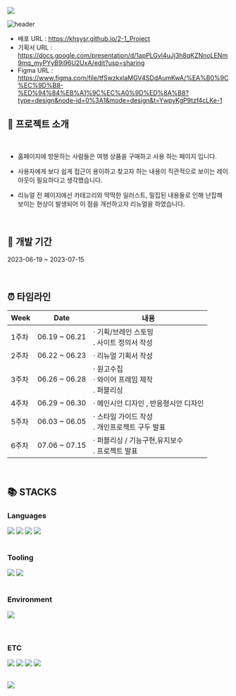 <a href="https://hits.seeyoufarm.com"><img src="https://hits.seeyoufarm.com/api/count/incr/badge.svg?url=https%3A%2F%2Fgithub.com%2Fkhsysr%2F3_TeamProject&count_bg=%23000000&title_bg=%2334C9EE&icon=reverbnation.svg&icon_color=%23E7E7E7&title=Github&edge_flat=false"/></a>

![header](https://capsule-render.vercel.app/api?type=waving&color=34C9EE&text=WEBSITE%20RENEWAL%20PROJECT%20&animation=twinkling&fontSize=20&fontAlignY=33&fontAlign=80&height=250&fontColor=d6ace6&desc=%20삼성%20여행사&descAlignY=55&descAlign=70&descSize=75&rotate=-6
)

- 배포 URL :  https://khsysr.github.io/2-1_Project
- 기획서 URL : https://docs.google.com/presentation/d/1apPLGvl4uJj3h8qKZNnoLENm9mq_myPYyB9i96U2UxA/edit?usp=sharing
- Figma URL : https://www.figma.com/file/tfSwzkxlaMGV4SDdAumKwA/%EA%B0%9C%EC%9D%B8-%ED%94%84%EB%A1%9C%EC%A0%9D%ED%8A%B8?type=design&node-id=0%3A1&mode=design&t=YwpyKgP9tzf4cLKe-1

## 🙋 프로젝트 소개

<br>

- 홈페이지에 방문하는 사람들은 여행 상품을 구매하고 사용 하는 페이지 입니다.

- 사용자에게 보다 쉽게 접근이 용이하고 찾고자 하는 내용이 직관적으로 보이는 레이아웃이 필요하다고 생각했습니다.

- 리뉴얼 전 페이지에선 카테고리와 딱딱한 일러스트, 밀집된 내용들로 인해 난잡해 보이는 현상이 발생되어 이 점을 개선하고자 리뉴얼을 하였습니다.

<br>

## 📆 개발 기간

2023-06-19 ~ 2023-07-15

<br>

## ⏰ 타임라인

| Week |   Date  | 내용 |
| ------ | -- |----------- |
| 1주차 |  06.19 ~ 06.21  |· 기획/브레인 스토밍<br>. 사이트 정의서 작성 |
| 2주차 |  06.22 ~ 06.23  |· 리뉴얼 기획서 작성 |
| 3주차 |  06.26 ~ 06.28  |· 원고수집 <br>· 와이어 프레임 제작 <br>. 퍼블리싱 |
| 4주차 |  06.29 ~ 06.30  |· 메인시안 디자인 , 반응형시안 디자인|
| 5주차 |  06.03 ~ 06.05  |· 스타일 가이드 작성 <br>. 개인프로젝트 구두 발표   |
| 6주차 |  07.06 ~ 07.15  |· 퍼블리싱 / 기능구현,유지보수 <br>. 프로젝트 발표|

<br>

## 📚 STACKS

<div>
<h3>Languages</h3>
<img src="https://img.shields.io/badge/-HTML5-E34F26?style=flat&logo=HTML5&logoColor=white"/>
<img src="https://img.shields.io/badge/-CSS3-1572B6?style=flat&logo=CSS3&logoColor=white"/>
<img src="https://img.shields.io/badge/-JavaScript-F7DF1E?style=flat&logo=JavaScript&logoColor=white"/>
<img src="https://img.shields.io/badge/-jQuery-0769AD?style=flat&logo=jQuery&logoColor=white"/>
</div>
<br>
<div>
<h3>Tooling</h3>
<img src="https://img.shields.io/badge/-GitHub-181717?style=flat&logo=GitHub&logoColor=white"/> 
<img src="https://img.shields.io/badge/-Git-F05032?style=flat&logo=Git&logoColor=white"/>
</div>
<br>
<div>
<h3>Environment</h3>
<img src="https://img.shields.io/badge/-Windows10-0078D6?style=flat&logo=Windows&logoColor=white"/>
</div>
<br>

<br>
<div>
<h3>ETC</h3>
<img src="https://img.shields.io/badge/-Slack-4A154B?style=flat&logo=Slack&logoColor=white"/>
<img src="https://img.shields.io/badge/-Notion-000000?style=flat&logo=Notion&logoColor=white"/>
<img src="https://img.shields.io/badge/-Figma-F24E1E?style=flat&logo=Figma&logoColor=white"/>
<img src="https://img.shields.io/badge/-Adobe Photoshop-31A8FF?style=flat&logo=Adobe Photoshop&logoColor=white"/>
</div>

<br>



<img src="https://github-readme-stats.vercel.app/api/top-langs/?username=khsysr&layout=compact"><br><br>

